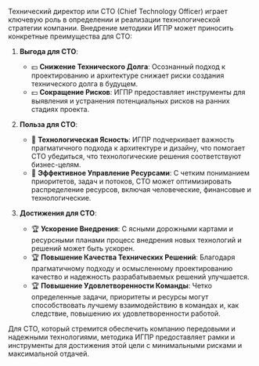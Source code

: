 Технический директор или CTO (Chief Technology Officer) играет ключевую роль в определении и реализации технологической стратегии компании. Внедрение методики ИГПР может приносить конкретные преимущества для CTO:

1. **Выгода для CTO**:
    
    - 💵 **Снижение Технического Долга**: Осознанный подход к проектированию и архитектуре снижает риски создания технического долга в будущем.
    - 💵 **Сокращение Рисков**: ИГПР предоставляет инструменты для выявления и устранения потенциальных рисков на ранних стадиях проекта.

2. **Польза для CTO**:
    
    - 🧠  **Технологическая Ясность**: ИГПР подчеркивает важность прагматичного подхода к архитектуре и дизайну, что помогает CTO убедиться, что технологические решения соответствуют бизнес-целям.
    - 🧠 **Эффективное Управление Ресурсами**: С четким пониманием приоритетов, задач и потоков, CTO может оптимизировать распределение ресурсов, включая человеческие, финансовые и технологические.
    
3. **Достижения для CTO**:
    
    - 🏆 **Ускорение Внедрения**: С ясными дорожными картами и ресурсными планами процесс внедрения новых технологий и решений может быть ускорен.
    - 🏆 **Повышение Качества Технических Решений**: Благодаря прагматичному подходу и осмысленному проектированию качество и надежность разрабатываемых решений улучшается.
    - 🏆 **Повышение Удовлетворенности Команды**: Четко определенные задачи, приоритеты и ресурсы могут способствовать лучшему взаимодействию в командах и, как следствие, повышению их удовлетворенности работой.

Для CTO, который стремится обеспечить компанию передовыми и надежными технологиями, методика ИГПР предоставляет рамки и инструменты для достижения этой цели с минимальными рисками и максимальной отдачей.